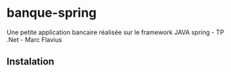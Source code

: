 # banque-spring
Une petite application bancaire réalisée sur le framework JAVA spring - TP .Net - Marc Flavius
## Instalation
